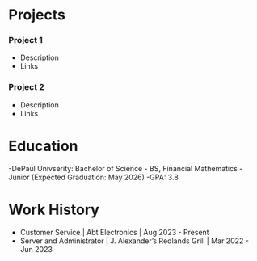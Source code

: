 # Projects
### Project 1
- Description
- Links

### Project 2
- Description
- Links

# Education
-DePaul Univserity: Bachelor of Science - BS, Financial Mathematics
-Junior (Expected Graduation: May 2026)
-GPA: 3.8

# Work History
- Customer Service | Abt Electronics | Aug 2023 - Present
- Server and Administrator | J. Alexander’s Redlands Grill | Mar 2022 - Jun 2023
